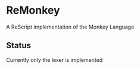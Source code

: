 # ReMonkey

A ReScript implementation of the Monkey Language

## Status

Currently only the lexer is implemented
